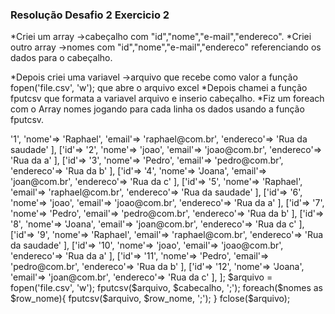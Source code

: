 ### Resolução Desafio 2 Exercicio 2

*Criei um array ->cabeçalho com "id","nome","e-mail","endereco".
*Criei outro array ->nomes com "id","nome","e-mail","endereco" referenciando os dados para o cabeçalho.

*Depois criei uma variavel ->arquivo que recebe como valor a função fopen('file.csv', 'w'); que abre o arquivo excel
*Depois chamei a função fputcsv que formata a variavel arquivo e inserio cabeçalho.
*Fiz um foreach com o Array nomes jogando para cada linha os dados usando a função fputcsv.

<?php

$cabecalho = array("id","nome","e-mail","endereco");

$nomes =[
    ['id'=> '1',
    'nome'=> 'Raphael',
    'email'=> 'raphael@com.br',
    'endereco'=> 'Rua da saudade'
    ],
    ['id'=> '2',
    'nome'=> 'joao',
    'email'=> 'joao@com.br',
    'endereco'=> 'Rua da a'
    ],
    ['id'=> '3',
    'nome'=> 'Pedro',
    'email'=> 'pedro@com.br',
    'endereco'=> 'Rua da b'
    ],
    ['id'=> '4',
    'nome'=> 'Joana',
    'email'=> 'joan@com.br',
    'endereco'=> 'Rua da c'
    ],
    ['id'=> '5',
    'nome'=> 'Raphael',
    'email'=> 'raphael@com.br',
    'endereco'=> 'Rua da saudade'
    ],
    ['id'=> '6',
    'nome'=> 'joao',
    'email'=> 'joao@com.br',
    'endereco'=> 'Rua da a'
    ],
    ['id'=> '7',
    'nome'=> 'Pedro',
    'email'=> 'pedro@com.br',
    'endereco'=> 'Rua da b'
    ],
    ['id'=> '8',
    'nome'=> 'Joana',
    'email'=> 'joan@com.br',
    'endereco'=> 'Rua da c'
    ],
    ['id'=> '9',
    'nome'=> 'Raphael',
    'email'=> 'raphael@com.br',
    'endereco'=> 'Rua da saudade'
    ],
    ['id'=> '10',
    'nome'=> 'joao',
    'email'=> 'joao@com.br',
    'endereco'=> 'Rua da a'
    ],
    ['id'=> '11',
    'nome'=> 'Pedro',
    'email'=> 'pedro@com.br',
    'endereco'=> 'Rua da b'
    ],
    ['id'=> '12',
    'nome'=> 'Joana',
    'email'=> 'joan@com.br',
    'endereco'=> 'Rua da c'
    ],
];

$arquivo = fopen('file.csv', 'w');

fputcsv($arquivo, $cabecalho, ';');

foreach($nomes as $row_nome){
    fputcsv($arquivo, $row_nome, ';');
}

fclose($arquivo);